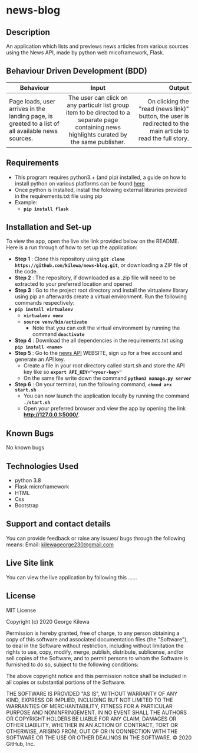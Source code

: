 # news-blog

## Description

An application which lists and previews news articles from various sources using the News API, made by python web micoframework, Flask.

## Behaviour Driven Development (BDD)
|Behaviour 	           |    Input 	                 |       Output          |
|----------------------------------------------|:-----------------------------------:|-----------------------------:|       
|Page loads, user arrives in the landing page, is greeted to a list of all available news sources.                        |  The user can click on any particulr list group item to be directed to a separate page containing news highlights curated by the same publisher.          | On clicking the "read (news link)" button, the user is redirected to the main article to read the full story.    |                       |

## Requirements
* This program requires python3.+ (and pip) installed, a guide on how to install python on various platforms can be found [here](https://www.python.org/)
* Once python is installed, install the folowing external libraries provided in the requirements.txt file using pip
* Example: 
    * **`pip install flask`**
## Installation and Set-up
To view the app, open the live site link provided below on the README.
Here is a run through of how to set up the application:
* **Step 1** : Clone this repository using **`git clone https://github.com/kilewa/news-blog.git`**, or downloading a ZIP file of the code.
* **Step 2** : The repository, if downloaded as a .zip file will need to be extracted to your preferred location and opened
* **Step 3** : Go to the project root directory and install the virtualenv library using pip an afterwards create a virtual environment. Run the following commands respectively:    
* **`pip install virtualenv`**
    * **`virtualenv venv`**
    * **`source venv/bin/activate`**
        * Note that you can exit the virtual environment by running the command **`deactivate`**
* **Step 4** : Download the all dependencies in the requirements.txt using **`pip install <name>`**
* **Step 5** : Go to the [news API](https://newsapi.org/) WEBSITE, sign up for a free account and generate an API key. 
    * Create a file in your root directory called start.sh and store the API key like so **`export API_KEY="<your-key>"`**
    * On the same file write down the command **`python3 manage.py server`** 
* **Step 6** : On your terminal, run the following command, **`chmod a+x start.sh`**
    * You can now launch the application locally by running the command **`./start.sh`** 
    * Open your preferred browser and view the app by opening the link **http://127.0.0.1:5000/**.
## Known Bugs
No known bugs 

## Technologies Used
  * python 3.8 
  * Flask microframework 
  * HTML
  * Css
  * Bootstrap
## Support and contact details
You can provide feedback or raise any issues/ bugs through the following means:
Email: kilewageorge230@gmail.com
## Live Site link
You can view the live application by following this ......

## License
MIT License

Copyright (c) 2020 George Kilewa

Permission is hereby granted, free of charge, to any person obtaining a copy
of this software and associated documentation files (the "Software"), to deal
in the Software without restriction, including without limitation the rights
to use, copy, modify, merge, publish, distribute, sublicense, and/or sell
copies of the Software, and to permit persons to whom the Software is
furnished to do so, subject to the following conditions:

The above copyright notice and this permission notice shall be included in all
copies or substantial portions of the Software.

THE SOFTWARE IS PROVIDED "AS IS", WITHOUT WARRANTY OF ANY KIND, EXPRESS OR
IMPLIED, INCLUDING BUT NOT LIMITED TO THE WARRANTIES OF MERCHANTABILITY,
FITNESS FOR A PARTICULAR PURPOSE AND NONINFRINGEMENT. IN NO EVENT SHALL THE
AUTHORS OR COPYRIGHT HOLDERS BE LIABLE FOR ANY CLAIM, DAMAGES OR OTHER
LIABILITY, WHETHER IN AN ACTION OF CONTRACT, TORT OR OTHERWISE, ARISING FROM,
OUT OF OR IN CONNECTION WITH THE SOFTWARE OR THE USE OR OTHER DEALINGS IN THE
SOFTWARE.
© 2020 GitHub, Inc.
